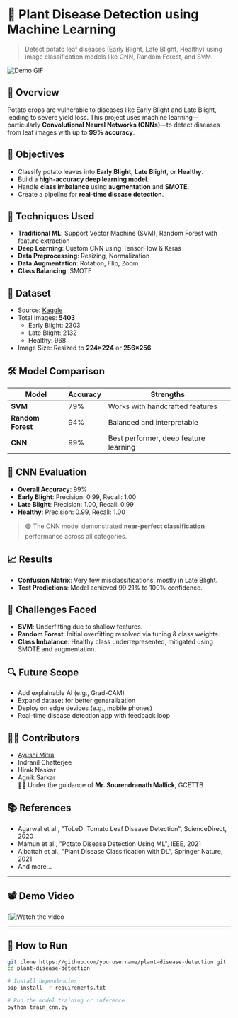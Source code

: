 # 🥔 Plant Disease Detection using Machine Learning

> Detect potato leaf diseases (Early Blight, Late Blight, Healthy) using image classification models like CNN, Random Forest, and SVM.

![Demo GIF](demo.gif) <!-- Optional: add a GIF or image -->

## 📌 Overview

Potato crops are vulnerable to diseases like Early Blight and Late Blight, leading to severe yield loss. This project uses machine learning—particularly **Convolutional Neural Networks (CNNs)**—to detect diseases from leaf images with up to **99% accuracy**.

## 🎯 Objectives

- Classify potato leaves into **Early Blight**, **Late Blight**, or **Healthy**.
- Build a **high-accuracy deep learning model**.
- Handle **class imbalance** using **augmentation** and **SMOTE**.
- Create a pipeline for **real-time disease detection**.

## 🧠 Techniques Used

- **Traditional ML**: Support Vector Machine (SVM), Random Forest with feature extraction
- **Deep Learning**: Custom CNN using TensorFlow & Keras
- **Data Preprocessing**: Resizing, Normalization
- **Data Augmentation**: Rotation, Flip, Zoom
- **Class Balancing**: SMOTE

## 📁 Dataset

- Source: [Kaggle](https://www.kaggle.com/datasets/rhythm007/potato-disease-data)
- Total Images: **5403**
  - Early Blight: 2303
  - Late Blight: 2132
  - Healthy: 968
- Image Size: Resized to **224×224** or **256×256**

## 🛠️ Model Comparison

| Model           | Accuracy | Strengths                           |
|----------------|----------|-------------------------------------|
| **SVM**         | 79%      | Works with handcrafted features     |
| **Random Forest** | 94%      | Balanced and interpretable          |
| **CNN**         | 99%      | Best performer, deep feature learning|

## 🧪 CNN Evaluation

- **Overall Accuracy**: 99%
- **Early Blight**: Precision: 0.99, Recall: 1.00
- **Late Blight**: Precision: 1.00, Recall: 0.99
- **Healthy**: Precision: 0.99, Recall: 1.00

> 🟢 The CNN model demonstrated **near-perfect classification** performance across all categories.

## 📈 Results

- **Confusion Matrix**: Very few misclassifications, mostly in Late Blight.
- **Test Predictions**: Model achieved 99.21% to 100% confidence.

## 🚧 Challenges Faced

- **SVM**: Underfitting due to shallow features.
- **Random Forest**: Initial overfitting resolved via tuning & class weights.
- **Class Imbalance**: Healthy class underrepresented, mitigated using SMOTE and augmentation.

## 🔍 Future Scope

- Add explainable AI (e.g., Grad-CAM)
- Expand dataset for better generalization
- Deploy on edge devices (e.g., mobile phones)
- Real-time disease detection app with feedback loop

## 🧑‍💻 Contributors

- [Ayushi Mitra](https://github.com/ayushimitra)
- Indranil Chatterjee
- Hirak Naskar
- Agnik Sarkar  
👨‍🏫 Under the guidance of **Mr. Sourendranath Mallick**, GCETTB

## 📚 References

- Agarwal et al., "ToLeD: Tomato Leaf Disease Detection", ScienceDirect, 2020  
- Mamun et al., "Potato Disease Detection Using ML", IEEE, 2021  
- Albattah et al., "Plant Disease Classification with DL", Springer Nature, 2021  
- And more...

---

## 📽️ Demo Video

[![Watch the video]([https://www.youtube.com/watch?v=YOUR_VIDEO_ID](https://drive.google.com/drive/u/0/folders/1hNwD3HEYje43ijC5-pqcWt5zLskN8T0W))


---

## 📂 How to Run

```bash
git clone https://github.com/yourusername/plant-disease-detection.git
cd plant-disease-detection

# Install dependencies
pip install -r requirements.txt

# Run the model training or inference
python train_cnn.py
